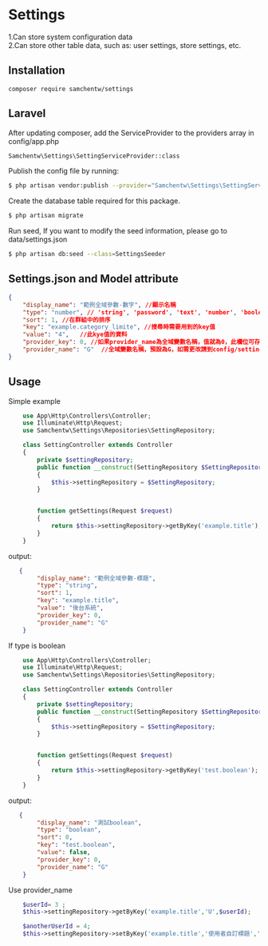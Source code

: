 # Settings
1.Can store system configuration data  
2.Can store other table data, such as: user settings, store settings, etc.  


## Installation
`composer require samchentw/settings`


## Laravel
After updating composer, add the ServiceProvider to the providers array in config/app.php
```sh
Samchentw\Settings\SettingServiceProvider::class
```

Publish the config file by running: 
```sh
$ php artisan vendor:publish --provider="Samchentw\Settings\SettingServiceProvider"
```
Create the database table required for this package.
```sh
$ php artisan migrate
```
Run seed, If you want to modify the seed information, please go to data/settings.json
```sh
$ php artisan db:seed --class=SettingsSeeder
```

## Settings.json and Model attribute
```json
{
    "display_name": "範例全域參數-數字", //顯示名稱
    "type": "number", // 'string', 'password', 'text', 'number', 'boolean', 'html', 'date', 'date_time'
    "sort": 1, //在群組中的排序
    "key": "example.category_limite", //搜尋時需要用到的key值
    "value": "4",   //此kye值的資料
    "provider_key": 0, //如果provider_name為全域變數名稱，值就為0，此欄位可存UserId或其他表Id
    "provider_name": "G"  //全域變數名稱，預設為G，如需更改請到config/setting.php修改
}
```

## Usage

Simple example

```php
    use App\Http\Controllers\Controller;
    use Illuminate\Http\Request;
    use Samchentw\Settings\Repositories\SettingRepository;

    class SettingController extends Controller
    {
        private $settingRepository;
        public function __construct(SettingRepository $SettingRepository)
        {
            $this->settingRepository = $SettingRepository;
        }


        function getSettings(Request $request)
        {
            return $this->settingRepository->getByKey('example.title');
        }
    }
```

output:
```json
   {
        "display_name": "範例全域參數-標題",
        "type": "string",
        "sort": 1,
        "key": "example.title",
        "value": "後台系統",
        "provider_key": 0,
        "provider_name": "G"
    }
```

If type is boolean

```php
    use App\Http\Controllers\Controller;
    use Illuminate\Http\Request;
    use Samchentw\Settings\Repositories\SettingRepository;

    class SettingController extends Controller
    {
        private $settingRepository;
        public function __construct(SettingRepository $SettingRepository)
        {
            $this->settingRepository = $SettingRepository;
        }


        function getSettings(Request $request)
        {
            return $this->settingRepository->getByKey('test.boolean');
        }
    }
```

output:
```json
   {
        "display_name": "測試boolean",
        "type": "boolean",
        "sort": 0,
        "key": "test.boolean",
        "value": false,
        "provider_key": 0,
        "provider_name": "G"
    }
```

Use provider_name 
```php
    $userId= 3 ;
    $this->settingRepository->getByKey('example.title','U',$userId);

    $anotherUserId = 4;
    $this->settingRepository->setByKey('example.title','使用者自訂標題','U',$anotherUserId);
```